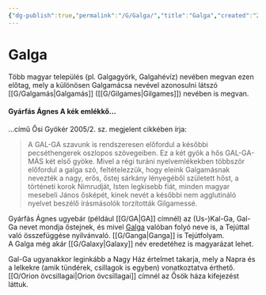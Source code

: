 ```yaml
---
{"dg-publish":true,"permalink":"/G/Galga/","title":"Galga","created":"2023-10-23T03:07","updated":"2024-10-25T19:01"}
---
```



# Galga

Több magyar település (pl. Galgagyörk, Galgahévíz) nevében megvan ezen előtag, mely a különösen Galgamácsa nevével azonosulni látszó [[G/Galgamás\|Galgamás]] ([[G/Gilgames\|Gilgames]]) nevében is megvan.  

#### Gyárfás Ágnes A kék emlékkő...

...című Ősi Gyökér 2005/2. sz. megjelent cikkében írja:  
> A GAL-GA szavunk is rendszeresen előfordul a későbbi pecséthengerek oszlopos szövegeiben. Ez a két gyök a hős GAL-GA-MÁS két első gyöke. Mivel a régi turáni nyelvemlékekben többször előfordul a galga szó, feltételezzük, hogy eleink Galgamásnak nevezték a nagy, erős, őstej sárkány lényegéből született hőst, a történeti korok Nimrudját, Isten legkisebb fiát, minden magyar mesebeli János ősképét, kinek nevét a későbbi nem agglutináló nyelvet beszélő írásmásolók torzították Gilgamessé.  

Gyárfás Ágnes ugyebár (például [[G/GA\|GA]] címnél) az (Us-)Kal-Ga, Gal-Ga nevet mondja őstejnek, és mivel [Galga](https://hu.m.wikipedia.org/wiki/Galga) valóban folyó neve is, a Tejúttal való összefüggése nyilvánvaló. [[G/Ganga\|Ganga]] is Tejútfolyam.  
A Galga még akár [[G/Galaxy\|Galaxy]] név eredetéhez is magyarázat lehet.  

Gal-Ga ugyanakkor leginkább a Nagy Ház értelmet takarja, mely a Napra és a lelkekre (amik tündérek, csillagok is egyben) vonatkoztatva érthető.  
[[O/Orion övcsillagai\|Orion övcsillagai]] címnél az Ősök háza kifejezést láttuk.  
